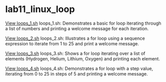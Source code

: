 # lab11_linux_loop

[View loops_1.sh](loops_1.sh)
loops_1.sh: Demonstrates a basic for loop iterating through a list of numbers and printing a welcome message for each iteration.

[View loops_2.sh](loops_2.sh)
loops_2.sh: Illustrates a for loop using a sequence expression to iterate from 1 to 25 and print a welcome message.

[View loops_3.sh](loops_3.sh)
loops_3.sh: Shows a for loop iterating over a list of elements (Hydrogen, Helium, Lithium, Oxygen) and printing each element.

[View loops_4.sh](loops_4.sh)
loops_4.sh: Demonstrates a for loop with a step value, iterating from 0 to 25 in steps of 5 and printing a welcome message.


